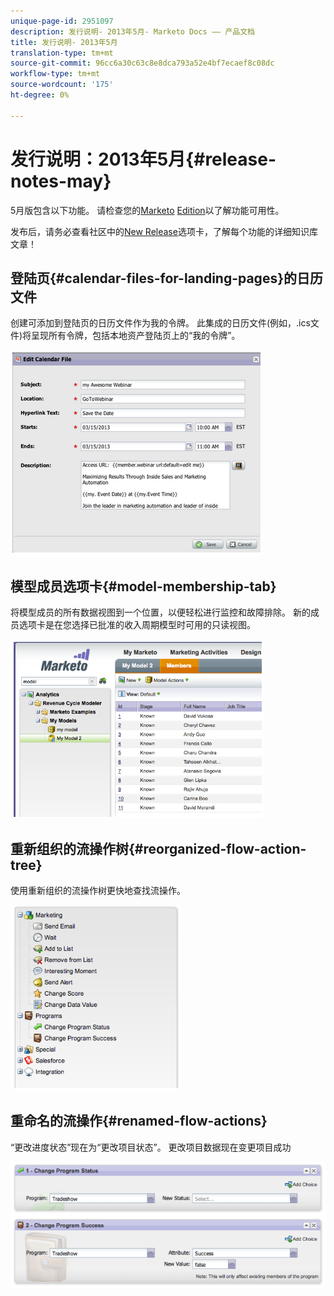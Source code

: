 ```yaml
---
unique-page-id: 2951097
description: 发行说明- 2013年5月- Marketo Docs —— 产品文档
title: 发行说明- 2013年5月
translation-type: tm+mt
source-git-commit: 96cc6a30c63c8e8dca793a52e4bf7ecaef8c08dc
workflow-type: tm+mt
source-wordcount: '175'
ht-degree: 0%

---
```



# 发行说明：2013年5月{#release-notes-may}

5月版包含以下功能。 请检查您的[Marketo](http://docs.marketo.com/display/docs/assets/pricing.php) [Edition](http://docs.marketo.com/display/docs/assets/pricing.php)以了解功能可用性。

发布后，请务必查看社区中的[New Release](release-notes-december-2013.md)选项卡，了解每个功能的详细知识库文章！

## 登陆页{#calendar-files-for-landing-pages}的日历文件

创建可添加到登陆页的日历文件作为我的令牌。 此集成的日历文件(例如，.ics文件)将呈现所有令牌，包括本地资产登陆页上的“我的令牌”。

![](assets/image2014-9-22-16-3a3-3a18.png)

## 模型成员选项卡{#model-membership-tab}

将模型成员的所有数据视图到一个位置，以便轻松进行监控和故障排除。 新的成员选项卡是在您选择已批准的收入周期模型时可用的只读视图。

![](assets/image2014-9-22-16-3a3-3a33.png)

## 重新组织的流操作树{#reorganized-flow-action-tree}

使用重新组织的流操作树更快地查找流操作。

![](assets/image2014-9-22-16-3a3-3a58.png)

## 重命名的流操作{#renamed-flow-actions}

“更改进度状态”现在为“更改项目状态”。 更改项目数据现在变更项目成功

![](assets/image2014-9-22-16-3a4-3a17.png)


